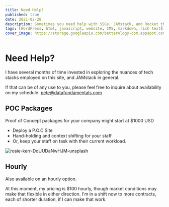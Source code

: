 ```yaml
---
title: Need Help?
published: true
date: 2021-02-28
description: Sometimes you need help with SSGs, JAMstack, and Rocket themes
tags: [WordPress, html, javascript, website, CMS, markdown, rich text]
cover_image: https://storage.googleapis.com/betterology-com.appspot.com/images/landscape/500/bulksplash-ineshartistry-KvL7O6G9NVI.jpg
---
```


# Need Help?

I have several months of time invested in exploring the nuances of tech stacks employed on this site, and JAMstack in general.

If that can be of any use to you, please feel free to inquire about availability on my schedule. pete@datafundamentals.com

## POC Packages

Proof of Concept packages for your company might start at $1000 USD

- Deploy a P.O.C Site
- Hand-holding and context shifting for your staff
- Or, keep your staff on task with their current workload.

<img class="bordered" src="https://storage.googleapis.com/betterology-com.appspot.com/webappwriter/img/rosie-kerr-unsplash.jpg" alt="rosie-kerr-DoUUDaNwHJM-unsplash" />

## Hourly

Also available on an hourly option. 

At this moment, my pricing is $100 hourly, though market conditions may make that flexible in either direction. I'm in a shift now to  more contracts, each of shorter duration, if I can make that work.
